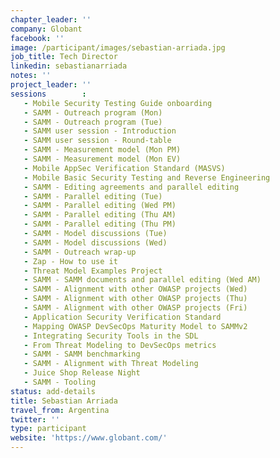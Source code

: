 ```yaml
---
chapter_leader: ''
company: Globant
facebook: ''
image: /participant/images/sebastian-arriada.jpg
job_title: Tech Director
linkedin: sebastianarriada
notes: ''
project_leader: ''
sessions        :
   - Mobile Security Testing Guide onboarding
   - SAMM - Outreach program (Mon)
   - SAMM - Outreach program (Tue)
   - SAMM user session - Introduction
   - SAMM user session - Round-table
   - SAMM - Measurement model (Mon PM)
   - SAMM - Measurement model (Mon EV)
   - Mobile AppSec Verification Standard (MASVS)
   - Mobile Basic Security Testing and Reverse Engineering
   - SAMM - Editing agreements and parallel editing
   - SAMM - Parallel editing (Tue)
   - SAMM - Parallel editing (Wed PM)
   - SAMM - Parallel editing (Thu AM)
   - SAMM - Parallel editing (Thu PM)
   - SAMM - Model discussions (Tue)
   - SAMM - Model discussions (Wed)
   - SAMM - Outreach wrap-up
   - Zap - How to use it
   - Threat Model Examples Project
   - SAMM - SAMM documents and parallel editing (Wed AM)
   - SAMM - Alignment with other OWASP projects (Wed)
   - SAMM - Alignment with other OWASP projects (Thu)
   - SAMM - Alignment with other OWASP projects (Fri)
   - Application Security Verification Standard
   - Mapping OWASP DevSecOps Maturity Model to SAMMv2
   - Integrating Security Tools in the SDL
   - From Threat Modeling to DevSecOps metrics
   - SAMM - SAMM benchmarking
   - SAMM - Alignment with Threat Modeling
   - Juice Shop Release Night
   - SAMM - Tooling
status: add-details
title: Sebastian Arriada
travel_from: Argentina
twitter: ''
type: participant
website: 'https://www.globant.com/'
---
```


<!-- put more details about participant here -->